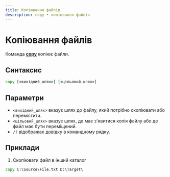 ```yaml
---
title: Копіювання файлів
description: copy • копіювання файлів
---
```


# Копіювання файлів

Команда **[copy](https://docs.microsoft.com/en-us/windows-server/administration/windows-commands/copy 'Microsoft Dosc')** копіює файли.

## Синтаксис

```cmd
copy [<вихідний_шлях>] [<цільовий_шлях>]
```

## Параметри

- `<вихідний_шлях>` вказує шлях до файлу, який потрібно скопіювати або перемістити.
- `<цільовий_шлях>` вказує шлях, де має з'явитися копія файлу або де файл має бути переміщений.
- `/?` відображає довідку в командному рядку.

## Приклади

1. Скопіювати файл в інший каталог

```cmd
copy C:\Source\File.txt D:\Target\
```
